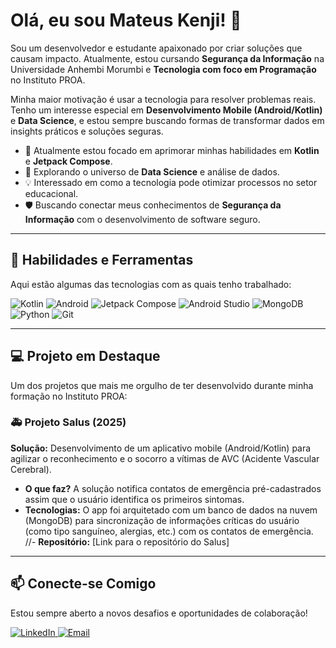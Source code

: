 # Olá, eu sou Mateus Kenji! 👋

Sou um desenvolvedor e estudante apaixonado por criar soluções que causam impacto. Atualmente, estou cursando **Segurança da Informação** na Universidade Anhembi Morumbi e **Tecnologia com foco em Programação** no Instituto PROA.

Minha maior motivação é usar a tecnologia para resolver problemas reais. Tenho um interesse especial em **Desenvolvimento Mobile (Android/Kotlin)** e **Data Science**, e estou sempre buscando formas de transformar dados em insights práticos e soluções seguras.

- 🔭 Atualmente estou focado em aprimorar minhas habilidades em **Kotlin** e **Jetpack Compose**.
- 🌱 Explorando o universo de **Data Science** e análise de dados.
- 💡 Interessado em como a tecnologia pode otimizar processos no setor educacional.
- 🛡️ Buscando conectar meus conhecimentos de **Segurança da Informação** com o desenvolvimento de software seguro.

---

## 🚀 Habilidades e Ferramentas

Aqui estão algumas das tecnologias com as quais tenho trabalhado:

<p align="left">
  <img src="https://img.shields.io/badge/Kotlin-7F52FF?style=for-the-badge&logo=kotlin&logoColor=white" alt="Kotlin"/>
  <img src="https://img.shields.io/badge/Android-3DDC84?style=for-the-badge&logo=android&logoColor=white" alt="Android"/>
  <img src="https://img.shields.io/badge/Jetpack_Compose-4285F4?style=for-the-badge&logo=jetpackcompose&logoColor=white" alt="Jetpack Compose"/>
  <img src="https://img.shields.io/badge/Android_Studio-3DDC84?style=for-the-badge&logo=androidstudio&logoColor=white" alt="Android Studio"/>
  
  <img src="https://img.shields.io/badge/MongoDB-47A248?style=for-the-badge&logo=mongodb&logoColor=white" alt="MongoDB"/>
  
  <img src="https://img.shields.io/badge/Python-3776AB?style=for-the-badge&logo=python&logoColor=white" alt="Python"/>
  <img src="https://img.shields.io/badge/Git-F05032?style=for-the-badge&logo=git&logoColor=white" alt="Git"/>
</p>

---

## 💻 Projeto em Destaque

Um dos projetos que mais me orgulho de ter desenvolvido durante minha formação no Instituto PROA:

### 🚑 Projeto Salus (2025)
**Solução:** Desenvolvimento de um aplicativo mobile (Android/Kotlin) para agilizar o reconhecimento e o socorro a vítimas de AVC (Acidente Vascular Cerebral).

- **O que faz?** A solução notifica contatos de emergência pré-cadastrados assim que o usuário identifica os primeiros sintomas.
- **Tecnologias:** O app foi arquitetado com um banco de dados na nuvem (MongoDB) para sincronização de informações críticas do usuário (como tipo sanguíneo, alergias, etc.) com os contatos de emergência.
//- **Repositório:** [Link para o repositório do Salus] 

---

## 📫 Conecte-se Comigo

Estou sempre aberto a novos desafios e oportunidades de colaboração!

<p align="left">
  <a href="https://www.linkedin.com/in/mateuskenjiribeiro/" target="_blank">
    <img src="https://img.shields.io/badge/LinkedIn-0A66C2?style=for-the-badge&logo=linkedin&logoColor=white" alt="LinkedIn"/>
  </a>
  <a href="mailto:kaeledit@gmail.com" target="_blank">
    <img src="https://img.shields.io/badge/Email-D14836?style=for-the-badge&logo=gmail&logoColor=white" alt="Email"/>
  </a>
</p>
